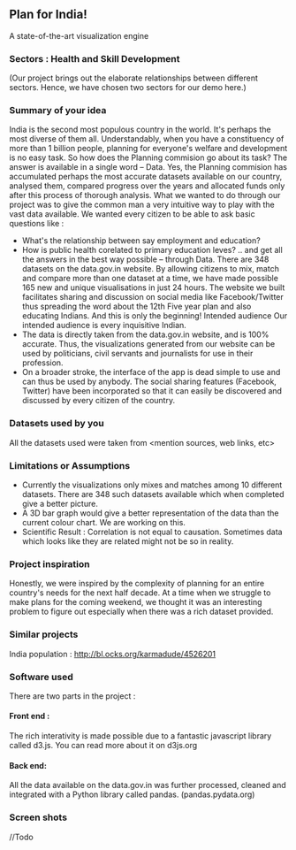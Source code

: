 ## Plan for India!
A state-of-the-art visualization engine
<Team ID>

### Sectors : Health and Skill Development
(Our project brings out the elaborate relationships between different sectors. Hence, we have chosen two sectors for our demo here.)

### Summary of your idea
India is the second most populous country in the world. It's perhaps the most diverse of them all. Understandably, when you have a constituency of more than 1 billion people, planning for everyone's welfare and development is no easy task.
So how does the Planning commision go about its task?
The answer is available in a single word – Data. Yes, the Planning commision has accumulated perhaps the most accurate datasets available on our country, analysed them, compared progress over the years and allocated funds only after this process of thorough analysis. 
What we wanted to do through our project was to give the common man a very intuitive way to play with the vast data available. We wanted every citizen to be able to ask basic questions like :
* What's the relationship between say employment and education?
* How is public health corelated to primary education leves?
.. and get all the answers in the best way possible – through Data.
There are 348 datasets on the data.gov.in website. By allowing citizens to mix, match and compare more than one dataset at a time, we have made possible 165 new and unique visualisations in just 24 hours.
The website we built facilitates sharing and discussion on social media like Facebook/Twitter thus spreading the word about the 12th Five year plan and also educating Indians.
And this is only the beginning!
Intended audience
Our intended audience is every inquisitive Indian. 
* The data is directly taken from the data.gov.in website, and is 100% accurate. Thus, the visualizations generated from our website can be used by politicians, civil servants and journalists for use in their profession. 
* On a broader stroke, the interface of the app is dead simple to use and can thus be used by anybody. The social sharing features (Facebook, Twitter) have been incorporated so that it can easily be discovered and discussed by every citizen of the country.


### Datasets used by you

All the datasets used were taken from 
<mention sources, web links, etc>

### Limitations or Assumptions

* Currently the visualizations only mixes and matches among 10 different datasets. There are 348 such datasets available which when completed give a better picture.
* A 3D bar graph would give a better representation of the data than the current colour chart. We are working on this.
* Scientific Result : Correlation  is not equal to causation. Sometimes data which looks like they are related might not be so in reality. 

### Project inspiration

Honestly, we were inspired by the complexity of planning for an entire country's needs for the next half decade. At a time when we struggle to make plans for the coming weekend, we thought it was an interesting problem to figure out especially when there was a rich dataset provided.

### Similar projects
India population : http://bl.ocks.org/karmadude/4526201

### Software used

There are two parts in the project : 

#### Front end : 
The rich interativity is made possible due to a fantastic javascript library called d3.js. You can read more about it on d3js.org

#### Back end:
All the data available on the data.gov.in was further processed, cleaned and integrated with a Python library called pandas. (pandas.pydata.org) 

### Screen shots

//Todo
